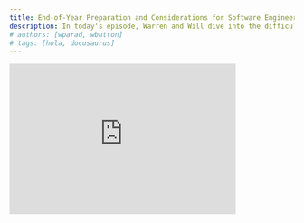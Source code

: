 ```yaml
---
title: End-of-Year Preparation and Considerations for Software Engineering Teams
description: In today's episode, Warren and Will dive into the difficulties of coordinating between marketing and engineering teams, particularly around handling increased traffic and sales during the holiday season. The discussion covers the importance of auditing code and looking for potential issues or technical debt at the end of the year. The hosts also explore strategies for pitching and justifying technical projects or rewrites to management, emphasizing the need to frame them in terms of business impact. They conclude by reflecting on the value of stepping back from day-to-day tasks at the end of the year to gain a broader organizational perspective.
# authors: [wparad, wbutton]
# tags: [hola, docusaurus]
---
```


<div style={{ display: 'flex', justifyContent: 'center', marginBottom: '2rem' }}>
        <iframe style={{ borderRadius: '10px' }} width="400" height="267" src="https://www.youtube.com/embed/t03l-UYHRpI" title="End-of-Year Preparation and Considerations"
frameborder="0" allow="accelerometer; autoplay; clipboard-write; encrypted-media; gyroscope; picture-in-picture; web-share" allowFullScreen />
</div>

In today's episode, Warren and Will dive into the difficulties of coordinating between marketing and engineering teams,

<!-- truncate --->

particularly around handling increased traffic and sales during the holiday season. The discussion covers the importance of auditing code and looking for potential issues or technical debt at the end of the year. The hosts also explore strategies for pitching and justifying technical projects or rewrites to management, emphasizing the need to frame them in terms of business impact. They conclude by reflecting on the value of stepping back from day-to-day tasks at the end of the year to gain a broader organizational perspective.

## Picks

* [Half-Life: Alyx](https://www.half-life.com/en/alyx)
* [Frost Punk](https://store.steampowered.com/agecheck/app/323190)
